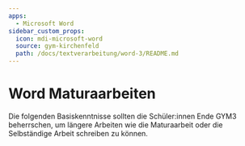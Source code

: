 ```yaml
---
apps:
  - Microsoft Word
sidebar_custom_props:
  icon: mdi-microsoft-word
  source: gym-kirchenfeld
  path: /docs/textverarbeitung/word-3/README.md
---
```


# Word Maturaarbeiten



Die folgenden Basiskenntnisse sollten die Schüler:innen Ende GYM3 beherrschen, um längere Arbeiten wie die Maturaarbeit oder die Selbständige Arbeit schreiben zu können.

<Features/>

